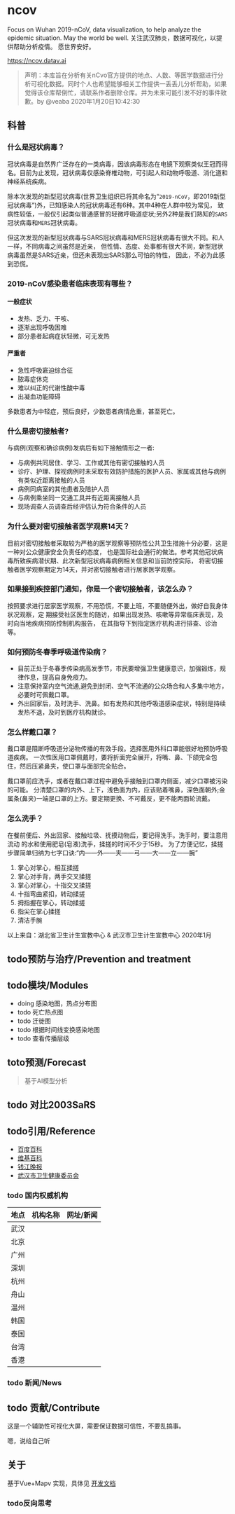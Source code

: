 # ncov
Focus on Wuhan 2019-nCoV, data visualization, to help analyze the epidemic situation.  May the world be well. 关注武汉肺炎，数据可视化，以提供帮助分析疫情。 愿世界安好。

https://ncov.datav.ai

> 声明：本库旨在分析有关nCvo官方提供的地点、人数、等医学数据进行分析可视化数据。同时个人也希望能够相关工作提供一丢丢儿分析帮助，如果觉得该仓库帮倒忙，请联系作者删除仓库。并为未来可能引发不好的事件致歉。by @veaba 2020年1月20日10:42:30

##  科普

### 什么是冠状病毒？

冠状病毒是自然界广泛存在的一类病毒，因该病毒形态在电镜下观察类似王冠而得名。目前为止发现，冠状病毒仅感染脊椎动物，可引起人和动物呼吸道、消化道和神经系统疾病。

除本次发现的新型冠状病毒(世界卫生组织已将其命名为“`2019-nCoV`，即2019新型冠状病毒”)外，已知感染人的冠状病毒还有6种。其中4种在人群中较为常见，
致病性较低，一般仅引起类似普通感冒的轻微呼吸道症状;另外2种是我们熟知的`SARS`冠状病毒和`MERS`冠状病毒。

但这次发现的新型冠状病毒与SARS冠状病毒和MERS冠状病毒有很大不同。和人一样，不同病毒之间虽然是近亲，
但性情、态度、处事都有很大不同，新型冠状病毒虽然是SARS近亲，但还未表现出SARS那么可怕的特性，
因此，不必为此感到恐慌。

### 2019-nCoV感染患者临床表现有哪些？

#### 一般症状
- 发热、乏力、干咳、
- 逐渐出现呼吸困难
- 部分患者起病症状轻微，可无发热

#### 严重者
- 急性呼吸窘迫综合征
- 脓毒症休克
- 难以纠正的代谢性酸中毒
- 出凝血功能障碍

多数患者为中轻症，预后良好，少数患者病情危重，甚至死亡。

### 什么是密切接触者?

与病例(观察和确诊病例)发病后有如下接触情形之一者:

- 与病例共同居住、学习、工作或其他有密切接触的人员
- 诊疗、护理、探视病例时未采取有效防护措施的医护人员、家属或其他与病例有类似近距离接触的人员
- 病例同病室的其他患者及陪护人员
- 与病例乘坐同一交通工具并有近距离接触人员
- 现场调查人员调查后经评估认为符合条件的人员

### 为什么要对密切接触者医学观察14天？
目前对密切接触者采取较为严格的医学观察等预防性公共卫生措施十分必要，这是一种对公众健康安全负责任的态度，
也是国际社会通行的做法。参考其他冠状病毒所致疾病潜伏期、此次新型冠状病毒病例相关信息和当前防控实际，
将密切接触者医学观察期定为14天，并对密切接触者进行居家医学观察。


### 如果接到疾控部门通知，你是一个密切接触者，该怎么办？
按照要求进行居家医学观察，不用恐慌，不要上班，不要随便外出，做好自我身体状况观察，定
期接受社区医生的随访，如果出现发热、咳嗽等异常临床表现，及时向当地疾病预防控制机构报告，
在其指导下到指定医疗机构进行排查、诊治等。


### 如何预防冬春季呼吸道传染病？
- 目前正处于冬春季传染病高发季节，市民要增强卫生健康意识，加强锻炼，规律作息，提高自身免疫力。
- 注意保持室内空气流通,避免到封闭、空气不流通的公众场合和人多集中地方，必要时可佩戴口罩。
- 外出回家后，及时洗手、洗鼻。如有发热和其他呼吸道感染症状，特别是持续发热不退，及时到医疗机构就诊。


### 怎么样戴口罩？
戴口罩是阻断呼吸道分泌物传播的有效手段。选择医用外科口罩能很好地预防呼吸道疾病。
一次性医用口罩佩戴时，要将折面完全展开，将嘴、鼻、下颌完全包住，然后压紧鼻夹，使口罩与面部完全贴合。

戴口罩前应洗手，或者在戴口罩过程中避免手接触到口罩内侧面，减少口罩被污染的可能。
分清楚口罩的内外、上下，浅色面为内，应该贴着嘴鼻，深色面朝外;金属条(鼻夹)一端是口罩的上方。要定期更换、不可戴反，更不能两面轮流戴。

### 怎么洗手？
在餐前便后、外出回家、接触垃圾、抚摸动物后，要记得洗手。洗手时，要注意用流动
的水和使用肥皂(皂液)洗手，揉搓的时间不少于15秒。
为了方便记忆，揉搓步骤简单归纳为七字口诀:“内——外——夹——弓——大——立——腕”

1. 掌心对掌心，相互揉搓
2. 掌心对手背，两手交叉揉搓
3. 掌心对掌心，十指交叉揉搓
4. 十指弯曲紧扣，转动揉搓
5. 拇指握在掌心，转动揉搓
6. 指尖在掌心揉搓
7. 清洁手腕

以上来自：湖北省卫生计生宣教中心 & 武汉市卫生计生宣教中心 2020年1月

## todo预防与治疗/Prevention and treatment

## todo模块/Modules
- doing 感染地图，热点分布图
- todo 死亡热点图
- todo 迁徙图
- todo 根据时间线变换感染地图
- todo 查看传播层级

## toto预测/Forecast

> 基于AI模型分析

## todo 对比2003SaRS

## todo引用/Reference

- [百度百科](https://baike.baidu.com/item/2019%E6%96%B0%E5%9E%8B%E5%86%A0%E7%8A%B6%E7%97%85%E6%AF%92/24267858?fr=aladdin)
- [维基百科](https://zh.wikipedia.org/wiki/2019%E2%80%932020%E5%B9%B4%E6%AD%A6%E6%BC%A2%E8%82%BA%E7%82%8E%E4%BA%8B%E4%BB%B6)
- [钱江晚报](https://baijiahao.baidu.com/s?id=1656226002264134700&wfr=spider&for=pc)
- [武汉市卫生健康委员会](http://wjw.wuhan.gov.cn/)

### todo 国内权威机构
|地点|机构名称|网址/新闻|
|---|---|---|
|武汉|||
|北京|||
|广州|||
|深圳|||
|杭州|||
|舟山|||
|温州|||
|韩国|||
|泰国|||
|台湾|||
|香港|||


### todo 新闻/News

## todo 贡献/Contribute

这是一个辅助性可视化大屏，需要保证数据可信性，不要乱搞事。

嗯，说给自己听

## 关于
基于Vue+Mapv 实现，具体见 [开发文档](dev.md)

### todo反向思考
